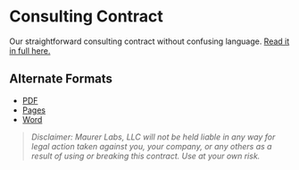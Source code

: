 # Consulting Contract

Our straightforward consulting contract without confusing language. [Read it in full here.](maurer-labs-consulting-contract.md)

## Alternate Formats

- [PDF](https://github.com/maurerlabs/contract/raw/master/maurer-labs-consulting-contract.pdf)
- [Pages](https://github.com/maurerlabs/contract/raw/master/maurer-labs-consulting-contract.pages)
- [Word](https://github.com/maurerlabs/contract/raw/master/maurer-labs-consulting-contract.docx)

> _Disclaimer: Maurer Labs, LLC will not be held liable in any way for legal action taken against you, your company, or any others as a result of using or breaking this contract. Use at your own risk._
